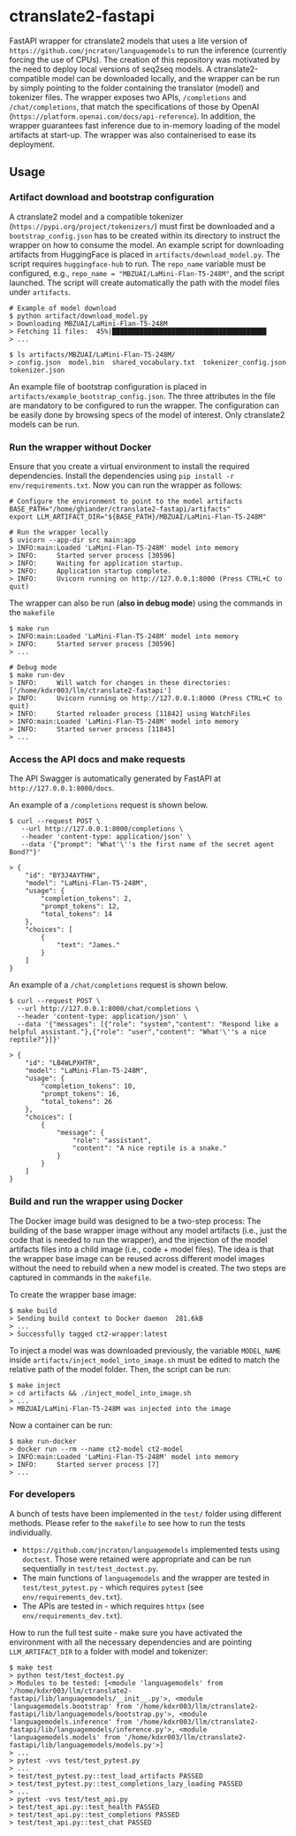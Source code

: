 # ctranslate2-fastapi

FastAPI wrapper for ctranslate2 models that uses a lite version of `https://github.com/jncraton/languagemodels` to run the inference (currently forcing the use of CPUs). The creation of this repository was motivated by the need to deploy local versions of seq2seq models. A ctranslate2-compatible model can be downloaded locally, and the wrapper can be run by simply pointing to the folder containing the translator (model) and tokenizer files. The wrapper exposes two APIs, `/completions` and `/chat/completions`, that match the specifications of those by OpenAI (`https://platform.openai.com/docs/api-reference`). In addition, the wrapper guarantees fast inference due to in-memory loading of the model artifacts at start-up. The wrapper was also containerised to ease its deployment.

## Usage

### Artifact download and bootstrap configuration

A ctranslate2 model and a compatible tokenizer (`https://pypi.org/project/tokenizers/`) must first be downloaded and a `bootstrap_config.json` has to be created within its directory to instruct the wrapper on how to consume the model. An example script for downloading artifacts from HuggingFace is placed in `artifacts/download_model.py`. The script requires `huggingface-hub` to run. The `repo_name` variable must be configured, e.g., `repo_name = "MBZUAI/LaMini-Flan-T5-248M"`, and the script launched. The script will create automatically the path with the model files under `artifacts`.

```@bash
# Example of model download
$ python artifact/download_model.py
> Downloading MBZUAI/LaMini-Flan-T5-248M
> Fetching 11 files:  45%|███████████████████████████████████████
> ...

$ ls artifacts/MBZUAI/LaMini-Flan-T5-248M/
> config.json  model.bin  shared_vocabulary.txt  tokenizer_config.json  tokenizer.json
```

An example file of bootstrap configuration is placed in `artifacts/example_bootstrap_config.json`. The three attributes in the file are mandatory to be configured to run the wrapper. The configuration can be easily done by browsing specs of the model of interest. Only ctranslate2 models can be run.

### Run the wrapper without Docker

Ensure that you create a virtual environment to install the required dependencies. Install the dependencies using `pip install -r env/requirements.txt`. Now you can run the wrapper as follows:

```@bash
# Configure the environment to point to the model artifacts
BASE_PATH="/home/ghiander/ctranslate2-fastapi/artifacts"
export LLM_ARTIFACT_DIR="${BASE_PATH}/MBZUAI/LaMini-Flan-T5-248M"

# Run the wrapper locally
$ uvicorn --app-dir src main:app
> INFO:main:Loaded 'LaMini-Flan-T5-248M' model into memory
> INFO:     Started server process [30596]
> INFO:     Waiting for application startup.
> INFO:     Application startup complete.
> INFO:     Uvicorn running on http://127.0.0.1:8000 (Press CTRL+C to quit)
```

The wrapper can also be run (**also in debug mode**) using the commands in the `makefile`
```
$ make run
> INFO:main:Loaded 'LaMini-Flan-T5-248M' model into memory
> INFO:     Started server process [30596]
> ...
```
```
# Debug mode
$ make run-dev
> INFO:     Will watch for changes in these directories: ['/home/kdxr003/llm/ctranslate2-fastapi']
> INFO:     Uvicorn running on http://127.0.0.1:8000 (Press CTRL+C to quit)
> INFO:     Started reloader process [11842] using WatchFiles
> INFO:main:Loaded 'LaMini-Flan-T5-248M' model into memory
> INFO:     Started server process [11845]
> ...
```

### Access the API docs and make requests

The API Swagger is automatically generated by FastAPI at `http://127.0.0.1:8000/docs`.

An example of a `/completions` request is shown below.

```@bash
$ curl --request POST \
   --url http://127.0.0.1:8000/completions \
   --header 'content-type: application/json' \
   --data '{"prompt": "What'\''s the first name of the secret agent Bond?"}'

> {
    "id": "BY3J4AYTHW",
    "model": "LaMini-Flan-T5-248M",
    "usage": {
        "completion_tokens": 2,
        "prompt_tokens": 12,
        "total_tokens": 14
    },
    "choices": [
        {
            "text": "James."
        }
    ]
}
```

An example of a `/chat/completions` request is shown below.

```@bash
$ curl --request POST \
  --url http://127.0.0.1:8000/chat/completions \
  --header 'content-type: application/json' \
  --data '{"messages": [{"role": "system","content": "Respond like a helpful assistant."},{"role": "user","content": "What'\''s a nice reptile?"}]}'

> {
    "id": "LB4WLPXHTR",
    "model": "LaMini-Flan-T5-248M",
    "usage": {
        "completion_tokens": 10,
        "prompt_tokens": 16,
        "total_tokens": 26
    },
    "choices": [
        {
            "message": {
                "role": "assistant",
                "content": "A nice reptile is a snake."
            }
        }
    ]
}
```

### Build and run the wrapper using Docker
The Docker image build was designed to be a two-step process: The building of the base wrapper image without any model artifacts (i.e., just the code that is needed to run the wrapper), and the injection of the model artifacts files into a child image (i.e., code + model files). The idea is that the wrapper base image can be reused across different model images without the need to rebuild when a new model is created. The two steps are captured in commands in the `makefile`.

To create the wrapper base image:
```@bash
$ make build
> Sending build context to Docker daemon  281.6kB
> ...
> Successfully tagged ct2-wrapper:latest
```

To inject a model was was downloaded previously, the variable `MODEL_NAME` inside `artifacts/inject_model_into_image.sh` must be edited to match the relative path of the model folder. Then, the script can be run:
```@bash
$ make inject
> cd artifacts && ./inject_model_into_image.sh
> ...
> MBZUAI/LaMini-Flan-T5-248M was injected into the image
```

Now a container can be run:
```@bash
$ make run-docker
> docker run --rm --name ct2-model ct2-model
> INFO:main:Loaded 'LaMini-Flan-T5-248M' model into memory
> INFO:     Started server process [7]
> ...
```

### For developers
A bunch of tests have been implemented in the `test/` folder using different methods. Please refer to the `makefile` to see how to run the tests individually.
- `https://github.com/jncraton/languagemodels` implemented tests using `doctest`. Those were retained were appropriate and can be run sequentially in `test/test_doctest.py`.
- The main functions of `languagemodels` and the wrapper are tested in `test/test_pytest.py` - which requires `pytest` (see `env/requirements_dev.txt`).
- The APIs are tested in - which requires `httpx` (see `env/requirements_dev.txt`).

How to run the full test suite - make sure you have activated the environment with all the necessary dependencies and are pointing `LLM_ARTIFACT_DIR` to a folder with model and tokenizer:
```@bash
$ make test
> python test/test_doctest.py
> Modules to be tested: [<module 'languagemodels' from '/home/kdxr003/llm/ctranslate2-fastapi/lib/languagemodels/__init__.py'>, <module 'languagemodels.bootstrap' from '/home/kdxr003/llm/ctranslate2-fastapi/lib/languagemodels/bootstrap.py'>, <module 'languagemodels.inference' from '/home/kdxr003/llm/ctranslate2-fastapi/lib/languagemodels/inference.py'>, <module 'languagemodels.models' from '/home/kdxr003/llm/ctranslate2-fastapi/lib/languagemodels/models.py'>]
> ...
> pytest -vvs test/test_pytest.py
> ...
> test/test_pytest.py::test_load_artifacts PASSED
> test/test_pytest.py::test_completions_lazy_loading PASSED
> ...
> pytest -vvs test/test_api.py
> test/test_api.py::test_health PASSED
> test/test_api.py::test_completions PASSED
> test/test_api.py::test_chat PASSED
```